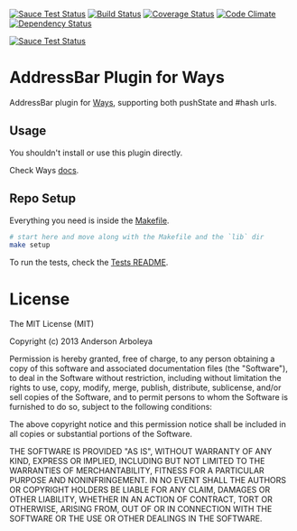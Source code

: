 [![Sauce Test Status](https://saucelabs.com/buildstatus/ways-addressbar)](https://saucelabs.com/u/ways-addressbar)
[![Build Status](https://travis-ci.org/arboleya/ways-addressbar.svg)](https://travis-ci.org/arboleya/ways-addressbar)
[![Coverage Status](https://coveralls.io/repos/arboleya/ways-addressbar/badge.svg)](https://coveralls.io/r/arboleya/ways-addressbar)
[![Code Climate](https://codeclimate.com/repos/553294cfe30ba06de9003489/badges/7cba522892605b32602c/gpa.svg)](https://codeclimate.com/repos/553294cfe30ba06de9003489/feed)
[![Dependency Status](https://gemnasium.com/arboleya/ways-addressbar.svg)](https://gemnasium.com/arboleya/ways-addressbar)

[![Sauce Test Status](https://saucelabs.com/browser-matrix/ways-addressbar.svg?auth=fbb31316b6b3b70a62d6697c4ce14da3)](https://saucelabs.com/u/ways-addressbar)


# AddressBar Plugin for Ways

AddressBar plugin for [Ways](https://github.com/arboleya/ways),
supporting both pushState and #hash urls.

## Usage

You shouldn't install or use this plugin directly.

Check Ways [docs](https://github.com/arboleya/ways).

## Repo Setup 

Everything you need is inside the [Makefile](https://github.com/arboleya/ways-addressbar/blob/master/Makefile).

````bash
# start here and move along with the Makefile and the `lib` dir
make setup
````

To run the tests, check the [Tests README](https://github.com/arboleya/ways-addressbar/tree/master/test).


# License

The MIT License (MIT)

Copyright (c) 2013 Anderson Arboleya

Permission is hereby granted, free of charge, to any person obtaining a copy of
this software and associated documentation files (the "Software"), to deal in
the Software without restriction, including without limitation the rights to
use, copy, modify, merge, publish, distribute, sublicense, and/or sell copies of
the Software, and to permit persons to whom the Software is furnished to do so,
subject to the following conditions:

The above copyright notice and this permission notice shall be included in all
copies or substantial portions of the Software.

THE SOFTWARE IS PROVIDED "AS IS", WITHOUT WARRANTY OF ANY KIND, EXPRESS OR
IMPLIED, INCLUDING BUT NOT LIMITED TO THE WARRANTIES OF MERCHANTABILITY, FITNESS
FOR A PARTICULAR PURPOSE AND NONINFRINGEMENT. IN NO EVENT SHALL THE AUTHORS OR
COPYRIGHT HOLDERS BE LIABLE FOR ANY CLAIM, DAMAGES OR OTHER LIABILITY, WHETHER
IN AN ACTION OF CONTRACT, TORT OR OTHERWISE, ARISING FROM, OUT OF OR IN
CONNECTION WITH THE SOFTWARE OR THE USE OR OTHER DEALINGS IN THE SOFTWARE.